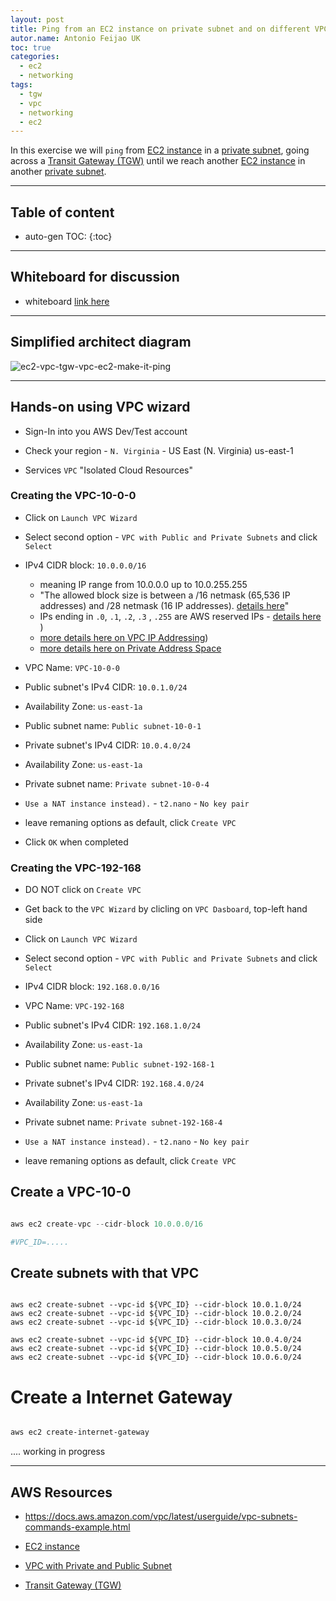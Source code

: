 ```yaml
---
layout: post
title: Ping from an EC2 instance on private subnet and on different VPC via TGW
autor.name: Antonio Feijao UK
toc: true
categories:
  - ec2
  - networking
tags:
  - tgw
  - vpc
  - networking
  - ec2
---
```


In this exercise we will `ping` from [EC2 instance](https://aws.amazon.com/ec2/) in a [private subnet](https://docs.aws.amazon.com/vpc/latest/userguide/VPC_Scenario2.html), going across a [Transit Gateway (TGW)](https://aws.amazon.com/transit-gateway/) until we reach another [EC2 instance](https://aws.amazon.com/ec2/) in another [private subnet](https://docs.aws.amazon.com/vpc/latest/userguide/VPC_Scenario2.html).

---

## Table of content

* auto-gen TOC:
{:toc}

---

## Whiteboard for discussion

- whiteboard [link here](https://awwapp.com/b/u6hxhr9cvgwgw/)

---

## Simplified architect diagram

![ec2-vpc-tgw-vpc-ec2-make-it-ping](/assets/images/ec2-vpc-tgw-vpc-ec2-make-it-ping.png)

---

## Hands-on using VPC wizard

- Sign-In into you AWS Dev/Test account

- Check your region - `N. Virginia` - US East (N. Virginia) us-east-1

- Services `VPC` "Isolated Cloud Resources"

### Creating the VPC-10-0-0

- Click on `Launch VPC Wizard`

- Select second option - `VPC with Public and Private Subnets` and click `Select`

- IPv4 CIDR block: `10.0.0.0/16`
  + meaning IP range from 10.0.0.0 up to 10.0.255.255
  + "The allowed block size is between a /16 netmask (65,536 IP addresses) and /28 netmask (16 IP addresses). [details here](https://docs.aws.amazon.com/vpc/latest/userguide/VPC_Subnets.html#VPC_Sizing)"
  + IPs ending in `.0`, `.1`, `.2`, `.3` , `.255` are AWS reserved IPs - [details here](https://docs.aws.amazon.com/vpc/latest/userguide/VPC_Subnets.html) )
  + [more details here on VPC IP Addressing](https://docs.aws.amazon.com/vpc/latest/userguide/vpc-ip-addressing.html))
  + [more details here on Private Address Space](https://tools.ietf.org/html/rfc1918#section-3)

- VPC Name: `VPC-10-0-0`

- Public subnet's IPv4 CIDR: `10.0.1.0/24`

- Availability Zone: `us-east-1a`

- Public subnet name: `Public subnet-10-0-1`

- Private subnet's IPv4 CIDR: `10.0.4.0/24`

- Availability Zone: `us-east-1a`

- Private subnet name: `Private subnet-10-0-4`

- `Use a NAT instance instead).` - `t2.nano` - `No key pair`

- leave remaning options as default, click `Create VPC`

- Click `OK` when completed

### Creating the VPC-192-168

- DO NOT click on `Create VPC`

- Get back to the `VPC Wizard` by clicling on `VPC Dasboard`, top-left hand side

- Click on `Launch VPC Wizard`

- Select second option - `VPC with Public and Private Subnets` and click `Select`

- IPv4 CIDR block: `192.168.0.0/16`

- VPC Name: `VPC-192-168`

- Public subnet's IPv4 CIDR: `192.168.1.0/24`

- Availability Zone: `us-east-1a`

- Public subnet name: `Public subnet-192-168-1`

- Private subnet's IPv4 CIDR: `192.168.4.0/24`

- Availability Zone: `us-east-1a`

- Private subnet name: `Private subnet-192-168-4`

- `Use a NAT instance instead).` - `t2.nano` - `No key pair`

- leave remaning options as default, click `Create VPC`













## Create a VPC-10-0

```python

aws ec2 create-vpc --cidr-block 10.0.0.0/16

#VPC_ID=.....
```

## Create subnets with that VPC

```shell

aws ec2 create-subnet --vpc-id ${VPC_ID} --cidr-block 10.0.1.0/24
aws ec2 create-subnet --vpc-id ${VPC_ID} --cidr-block 10.0.2.0/24
aws ec2 create-subnet --vpc-id ${VPC_ID} --cidr-block 10.0.3.0/24

aws ec2 create-subnet --vpc-id ${VPC_ID} --cidr-block 10.0.4.0/24
aws ec2 create-subnet --vpc-id ${VPC_ID} --cidr-block 10.0.5.0/24
aws ec2 create-subnet --vpc-id ${VPC_ID} --cidr-block 10.0.6.0/24
```


# Create a Internet Gateway

```bash

aws ec2 create-internet-gateway

```

.... working in progress




---

## AWS Resources

- <https://docs.aws.amazon.com/vpc/latest/userguide/vpc-subnets-commands-example.html>

- [EC2 instance](https://aws.amazon.com/ec2/)
- [VPC with Private and Public Subnet](https://docs.aws.amazon.com/vpc/latest/userguide/VPC_Scenario2.html)
- [Transit Gateway (TGW)](https://aws.amazon.com/transit-gateway/)


